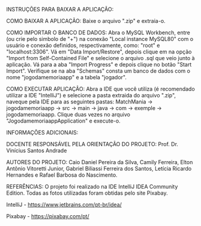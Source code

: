 INSTRUÇÕES PARA BAIXAR A APLICAÇÃO:

  COMO BAIXAR A APLICAÇÃO:
    Baixe o arquivo ".zip" e extraia-o.

  COMO IMPORTAR O BANCO DE DADOS:
    Abra o MySQL Workbench, entre (ou crie pelo simbolo de "+") na conexão "Local instance MySQL80" com o usuário e conexão definidos, respectivamente, como: "root" e "localhost:3306".
    Vá em "Data Import/Restore", depois clique em na opção "Import from Self-Contained File" e selecione o arquivo .sql que veio junto à aplicação. Vá para a aba "Import Progress" e
    depois clique no botão "Start Import". Verifique se na aba "Schemas" consta um banco de dados com o nome "jogodamemoriaapp" e a tabela "jogador".

  COMO EXECUTAR APLICAÇÂO:
    Abra a IDE que você utiliza (é recomendado utilizar a IDE "IntelliJ") e selecione a pasta extraida do arquivo ".zip", naveque pela IDE para as seguintes pastas:
    MatchMania -> jogodamemoriaapp -> src -> main -> java -> com -> exemple -> jogodamemoriaapp. Clique duas vezes no arquivo "JogodamemoriaappApplication" e execute-o.


INFORMAÇÕES ADICIONAIS:

  DOCENTE RESPONSÁVEL PELA ORIENTAÇÃO DO PROJETO:
  Prof. Dr. Vinícius Santos Andrade
  
  AUTORES DO PROJETO:
  Caio Daniel Pereira da Silva, Camily Ferreira, Elton Antônio Vitoretti Junior, Gabriel Biliassi Ferreira dos Santos, Letícia Ricardo Hernandes e Rafael Barbosa do Nascimento.

REFERÊNCIAS:
  O projeto foi realizado na IDE IntelliJ IDEA Community Edition. Todas as fotos utilizadas foram obtidas pelo site Pixabay.

  IntelliJ - https://www.jetbrains.com/pt-br/idea/
  
  Pixabay - https://pixabay.com/pt/
